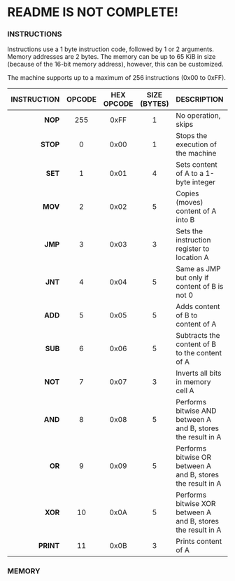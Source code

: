 # README IS NOT COMPLETE!


### INSTRUCTIONS

Instructions use a 1 byte instruction code, followed by 1 or 2 arguments. Memory addresses are 2 bytes.  The memory can be up to 65 KiB in size (because of the 16-bit memory address), however, this can be customized.

The machine supports up to a maximum of 256 instructions (0x00 to 0xFF).

| INSTRUCTION | OPCODE |HEX OPCODE|SIZE (BYTES) |DESCRIPTION | ASSEMBLER FORMAT 
| ------: | :------: | :-----: |:---:|:-------|:-------|
| **NOP** | 255 | 0xFF | 1 | No operation, skips | nop
| **STOP** | 0 | 0x00 | 1 | Stops the execution of the machine | stop
| **SET** | 1 | 0x01 | 4 | Sets content of A to a 1-byte integer | set A NUM
| **MOV** | 2 | 0x02 | 5 | Copies (moves) content of A into B | mov A B
| **JMP** | 3 | 0x03 | 3 | Sets the instruction register to location A | jmp A
| **JNT** | 4 | 0x04 | 5 | Same as JMP but only if content of B is not 0 | jnt A B
| **ADD** | 5 | 0x05 | 5 | Adds content of B to content of A | add A B
| **SUB** | 6 | 0x06 | 5 | Subtracts the content of B to the content of A | sub A B
| **NOT** | 7 | 0x07 | 3 | Inverts all bits in memory cell A | not A
| **AND** | 8 | 0x08 | 5 | Performs bitwise AND between A and B, stores the result in A | and A B
| **OR** | 9 | 0x09 | 5 | Performs bitwise OR between A and B, stores the result in A | or A B
| **XOR** | 10 | 0x0A | 5 | Performs bitwise XOR between A and B, stores the result in A | xor A B
| **PRINT** | 11 | 0x0B | 3 | Prints content of A | print A


### MEMORY

